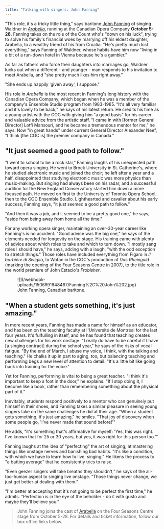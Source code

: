 ```yaml
---
title: "Talking with singers: John Fanning"
---
```


"This role, it's a tricky little thing," says baritone [John Fanning](/scene/people/john-fanning/) of singing Waldner in [*Arabella*](http://coc.ca/PerformancesAndTickets/1718Season/Arabella.aspx), running at the Canadian Opera Company **October 5-28**. Fanning takes on the role of the Count who's "down on his luck", trying to solve his family's financial woes by marrying off his eldest daughter, Arabella, to a wealthy friend of his from Croatia. "He's pretty much lost everything," says Fanning of Waldner, whose habits have him now "living in a bit of a run-down hotel in Vienna because he's a gambler."

As far as fathers who force their daughters into marriages go, Waldner lucks out when a different - and younger - man responds to his invitation to meet Arabella, and "she pretty much likes him right away."

"She ends up happily 'given away', I suppose."

His role in *Arabella* is the most recent in Fanning's long history with the Canadian Opera Company, which began when he was a member of the company's Ensemble Studio program from 1983-1985. "It's all very familiar and it's lovely to be back," he says of his latest return. He credits his time as a young artist with the COC with giving him "a good basis" for his career and valuable advice from the artistic staff. "I came in with [former General Director] Lotfi Mansouri, and he became a tremendous mentor for me," he says. Now "in great hands" under current General Director Alexander Neef, "I think [the COC is] the premier company in Canada."

## "It just seemed a good path to follow."

"I went to school to be a rock star," Fanning laughs of his unexpected path toward opera singing. He went to Brock University in St. Catherine's, where he studied electronic music and joined the choir; he left after a year and a half, disappointed that studying electronic music was more physics than music-making. But singing had always been on his radar, and a successful audition for the New England Conservatory started him down a more focused path. He moved on first to the University of Toronto Opera School, then to the COC Ensemble Studio. Lighthearted and cavalier about his early success, Fanning says, "it just seemed a good path to follow."

"And then it was a job, and it seemed to be a pretty good one," he says, "aside from being away from home all the time."

For any working opera singer, maintaining an over-30-year career like Fanning's is no accident. "Good advice was the big one," he says of the elements needed for longevity on the stage. His training came with plenty of advice about which roles to take and which to turn down. "I mostly sang roles I should have," he says, adding with a laugh, "with the odd exception to stretch things." Those roles have included everything from Figaro in *Il barbiere di Siviglia*, to Wotan in the COC's production of *Das Rheingold* (marking the opening of the Four Seasons Centre in 2007), to the title role in the world premiere of John Estacio's *Frobisher*.

<figure data-type="image">
![](/webhook-uploads/1506991848467/Fanning%2C%20John%202.jpg)
<figcaption>John Fanning, Canadian baritone.</figcaption>
</figure>

## "When a student gets something, it's just amazing."

In more recent years, Fanning has made a name for himself as an educator, and has been on the teaching faculty at l'Université de Montréal for the last four years. It's fulfulling in itself, and he has found that teaching creates new challenges for his work onstage. "I really do have to be careful if I have [a singing contract] during the school year," he says of the risks of vocal fatigue. "By the end of March, I abuse my voice, I think, with the talking and teaching." He chalks it up in part to aging, too, but balancing teaching and performing begs a new level of attention to detail. "It's a little bit like going back into training for the voice."

Yet for Fanning, performing is vital to being a great teacher. "I think it's important to keep a foot in the door," he explains. "If I stop doing it, I become like a book, rather than remembering something about the physical part of it." 

Inevitably, students respond positively to a mentor who can genuinely put himself in their shoes, and Fanning takes a similar pleasure in seeing young singers take on the same challenges he did at their age. "When a student gets something, it's just amazing," he smiles. "That joy of discovery when some people go, 'I've never made that sound before!'"

He adds, "it's something that's affirmative for myself: 'Yes, this was right. I've known that for 25 or 30 years, but yes, it was right for this person too.'"

Fanning laughs at the idea of "perfecting" the art of singing, at mastering things like onstage nerves and banishing bad habits. "It's like a condition, with which we have to learn how to live, singing." He likens the process to "a batting average" that he consistently tries to raise.

"Even geezer singers will take breaths they shouldn't," he says of the all-too-human aspect to singing live onstage. "Those things never change, we just get better at dealing with them."

"I'm better at accepting that it's not going to be perfect the first time," he admits. "Perfection is in the eye of the beholder - do it with gusto and maybe they'll believe you."

>John Fanning joins the cast of [Arabella](http://coc.ca/PerformancesAndTickets/1718Season/Arabella.aspx) on the Four Seasons Centre stage from October 5-28. For details and ticket information, follow our box office links below.
